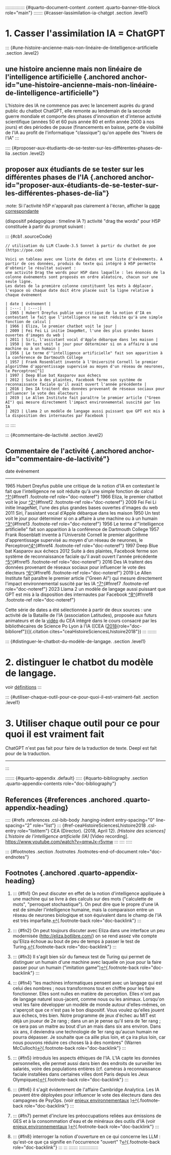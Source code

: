 ::::::::::::::: {#quarto-document-content .content .quarto-banner-title-block role="main"}
::::::: {#casser-lassimilation-ia-chatgpt .section .level1}
# 1. Casser l'assimilation IA = ChatGPT

::: {#une-histoire-ancienne-mais-non-linéaire-de-lintelligence-artificielle .section .level2}
## une histoire ancienne mais non linéaire de l'intelligence artificielle {.anchored anchor-id="une-histoire-ancienne-mais-non-linéaire-de-lintelligence-artificielle"}

L'histoire des IA ne commence pas avec le lancement auprès du grand
public du chatbot ChatGPT, elle remonte au lendemain de la seconde
guerre mondiale et comporte des phases d'innovation et d'intense
activité scientifique (années 50 et 60 puis année 80 et enfin année 2000
à nos jours) et des périodes de pause (financements en baisse, perte de
visibilité de l'IA au profit de l'informatique "classique") qu'on
appelle des "hivers de l'IA"
:::

:::: {#proposer-aux-étudiants-de-se-tester-sur-les-différentes-phases-de-lia .section .level2}
## proposer aux étudiants de se tester sur les différentes phases de l'IA {.anchored anchor-id="proposer-aux-étudiants-de-se-tester-sur-les-différentes-phases-de-lia"}

:note: Si l'activité h5P n'apparaît pas clairement à l'écran, afficher
la [page correspondante](histoire_ia.html)

(dispositif pédagogique : timeline IA ?) activité "drag the words" pour
H5P constituée à partir du prompt suivant :

::: {#cb1 .sourceCode}
``` {.sourceCode .markdown .code-with-copy}
// utilisation du LLM Claude-3.5 Sonnet à partir du chatbot de poe (https://poe.com)

Voici un tableau avec une liste de dates et une liste d'événements. A partir de ces données, produis du texte qui intégré à H5P permette d'obtenir le résultat suivant :
une activité Drag the words pour H5P dans laquelle : les énoncés de la colonne événements sont proposés en ordre aléatoire, chacun sur une seule ligne.
Les dates de la première colonne constituent les mots à déplacer. l'espace où chaque date doit être placée suit la ligne relative à chaque événement

| date | événement |
| :---: | :---:|
| 1965 | Hubert Dreyfus publie une critique de la notion d'IA en contestant le fait que l'intelligence ne soit réduite qu'à une simple fonction de calcul |
| 1966 | Eliza, le premier chatbot voit le jour |
| 2009 | Fei Fei Li initie ImageNet, l'une des plus grandes bases ouvertes d'images du web |
| 2011 | Siri, l'assistant vocal d'Apple débarque dans les maison |
| 1950 | Un test voit le jour pour déterminer si on a affaire à une machine ou à un humain |
| 1956 | Le terme d'"intelligence artificielle" fait son apparition à la conférence de Dartmouth College
| 1957 | Frank Rosenblatt invente à l'Université Cornell le premier algorithme d'apprentissage supervisé au moyen d'un réseau de neurones, le Perceptron[^1]
| 1997 | Deep Blue bat Kasparov aux échecs
| 2012 | Suite à des plaintes, Facebook ferme son système de reconnaissance faciale qu'il avait ouvert l'année précédente |
| 2016 | Des IA traitent des données provenant de réseaux sociaux pour influencer le vote des électeurs |
| 2019 | Le Allen Institute fait paraître le premier article ("Green AI") qui mesure directement l'impact environnemental suscité par les IA 
| 2023 | Llama 2 un modèle de langage aussi puissant que GPT est mis à la disposition des internautes par Facebook |
```
:::
::::

::: {#commentaire-de-lactivité .section .level2}
## Commentaire de l'activité {.anchored anchor-id="commentaire-de-lactivité"}

   date                                                                                                 événement
  ------ --------------------------------------------------------------------------------------------------------------------------------------------------------------------------------------------------------
   1965   Hubert Dreyfus publie une critique de la notion d'IA en contestant le fait que l'intelligence ne soit réduite qu'à une simple fonction de calcul [^1^](#fn1){#fnref1 .footnote-ref role="doc-noteref"}
   1966                                                        Eliza, le premier chatbot voit le jour [^2^](#fn2){#fnref2 .footnote-ref role="doc-noteref"}
   2009                                                             Fei Fei Li initie ImageNet, l'une des plus grandes bases ouvertes d'images du web
   2011                                                                          Siri, l'assistant vocal d'Apple débarque dans les maison
   1950                                  Un test voit le jour pour déterminer si on a affaire à une machine ou à un humain [^3^](#fn3){#fnref3 .footnote-ref role="doc-noteref"}
   1956                                                      Le terme d'"intelligence artificielle" fait son apparition à la conférence de Dartmouth College
   1957    Frank Rosenblatt invente à l'Université Cornell le premier algorithme d'apprentissage supervisé au moyen d'un réseau de neurones, le Perceptron[^4^](#fn4){#fnref4 .footnote-ref role="doc-noteref"}
   1997                                                                                     Deep Blue bat Kasparov aux échecs
   2012                   Suite à des plaintes, Facebook ferme son système de reconnaissance faciale qu'il avait ouvert l'année précédente [^5^](#fn5){#fnref5 .footnote-ref role="doc-noteref"}
   2016                            Des IA traitent des données provenant de réseaux sociaux pour influencer le vote des électeurs [^6^](#fn6){#fnref6 .footnote-ref role="doc-noteref"}
   2019         Le Allen Institute fait paraître le premier article ("Green AI") qui mesure directement l'impact environnemental suscité par les IA [^7^](#fn7){#fnref7 .footnote-ref role="doc-noteref"}
   2023                      Llama 2 un modèle de langage aussi puissant que GPT est mis à la disposition des internautes par Facebook [^8^](#fn8){#fnref8 .footnote-ref role="doc-noteref"}

Cette série de dates a été sélectionnée à partir de deux sources : une
activité de la Bataille de l'IA (association Latitudes), proposée aux
futurs animateurs et de la
[vidéo](https://youtu.be/qmwJx-r5vmw?si=6Ss2Ka3xD_EeuOZk) du CEA intégré
dans le cours consacré par les bibliothécaires de Science Po Lyon à l'IA
([CEA
([2018](#ref-ceaHistoireSciencesLhistoire2018){role="doc-biblioref"})]{.citation
cites="ceaHistoireSciencesLhistoire2018"})
:::
:::::::

::: {#distinguer-le-chatbot-du-modèle-de-langage. .section .level1}
# 2. distinguer le chatbot du modèle de langage.

voir [définitions](definitions.md)
:::

::: {#utiliser-chaque-outil-pour-ce-pour-quoi-il-est-vraiment-fait .section .level1}
# 3. Utiliser chaque outil pour ce pour quoi il est vraiment fait

ChatGPT n'est pas fait pour faire de la traduction de texte. Deepl est
fait pour de la traduction.

------------------------------------------------------------------------
:::

::::::: {#quarto-appendix .default}
::::: {#quarto-bibliography .section .quarto-appendix-contents role="doc-bibliography"}
## References {#references .anchored .quarto-appendix-heading}

:::: {#refs .references .csl-bib-body .hanging-indent entry-spacing="0" line-spacing="2" role="list"}
::: {#ref-ceaHistoireSciencesLhistoire2018 .csl-entry role="listitem"}
CEA (Director). (2018, April 12). *\[Histoire des sciences\] L'histoire
de l'intelligence artificielle (IA)* \[Video recording\].
<https://www.youtube.com/watch?v=qmwJx-r5vmw>
:::
::::
:::::

::: {#footnotes .section .footnotes .footnotes-end-of-document role="doc-endnotes"}
## Footnotes {.anchored .quarto-appendix-heading}

1.  ::: {#fn1}
    On peut discuter en effet de la notion d'intelligence appliquée à
    une machine qui se livre à des calculs sur des mots ("calculette de
    mots", "perroquet stochastique"). On peut dire que le propre d'une
    IA est de simuler l'intelligence humaine, mais la comparaison entre
    un réseau de neurones biologique et son équivalent dans le champ de
    l'IA est très imparfaite.[↩︎](#fnref1){.footnote-back
    role="doc-backlink"}
    :::

2.  ::: {#fn2}
    On peut toujours discuter avec Eliza dans une interface un peu
    modernisée (http://eliza.botlibre.com/) on se rend assez vite compte
    qu'Eliza échoue au bout de peu de temps à passer le test de
    Turing.[↩︎](#fnref2){.footnote-back role="doc-backlink"}
    :::

3.  ::: {#fn3}
    Il s'agit bien sûr du fameux test de Turing qui permet de distinguer
    un humain d'une machine avec laquelle on joue pour la faire passer
    pour un humain ("imitation game")[↩︎](#fnref3){.footnote-back
    role="doc-backlink"}
    :::

4.  ::: {#fn4}
    "les machines informatiques pensent avec un langage qui est celui
    des nombres ; nous transformons tout en chiffre pour les faire
    fonctionner. Elles sont nulles en matière de perception. Elles n'ont
    pas de langage naturel sous-jacent, comme nous ou les animaux.
    Lorsqu'on veut les faire développer un modèle de monde autour
    d'elles-mêmes, on s'aperçoit que ce n'est pas le bon dispositif.
    Vous voulez qu'elles jouent aux échecs, très bien. Notre programme
    de jeux d'échec au MIT est déjà un joueur de 2e rang ; dans un an je
    pense qu'il sera de 1er rang ; ce sera pas un maitre au bout d'un an
    mais dans six ans environ. Dans six ans, il deviendra une
    technologie de 1er rang qu'aucun humain ne pourra dépasser. Je
    souhaite que ca aille plus loin, et ça ira plus loin, car nous
    pouvons réduire ces choses là à des nombres" (Warren
    McCulloch)[↩︎](#fnref4){.footnote-back role="doc-backlink"}
    :::

5.  ::: {#fn5}
    introduis les aspects éthiques de l'IA. L'IA capte les données
    personnelles, elle permet aussi dans bien des endroits de surveiller
    les salariés, voire des populations entières (cf. caméras à
    reconnaissance faciale installées dans certaines villes dont Paris
    depuis les Jeux Olympiques)[↩︎](#fnref5){.footnote-back
    role="doc-backlink"}
    :::

6.  ::: {#fn6}
    il s'agit évidemment de l'affaire Cambridge Analytica. Les IA
    peuvent être déployées pour influencer le vote des électeurs dans
    des campagnes de PsyOps. (voir [enjeux
    environnementaux](enjeux_ethiques_environnementaux.md)
    )[↩︎](#fnref6){.footnote-back role="doc-backlink"}
    :::

7.  ::: {#fn7}
    permet d'inclure les préoccupations reliées aux émissions de GES et
    à la consommation d'eau et de minéraux des outils d'IA (voir [enjeux
    environnementaux](enjeux_ethiques_environnementaux.md)
    )[↩︎](#fnref7){.footnote-back role="doc-backlink"}
    :::

8.  ::: {#fn8}
    interroger la notion d'ouverture en ce qui concerne les LLM :
    qu'est-ce que ça signifie en l'occurrence "ouvert"
    ?[↩︎](#fnref8){.footnote-back role="doc-backlink"}
    :::
:::
:::::::
:::::::::::::::
